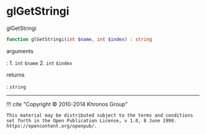# glGetStringi
glGetStringi

```php
function glGetStringi(int $name, int $index) : string
```

arguments

:    1. `int` `$name` 
    2. `int` `$index` 

returns

:    `string` 

---
     

!!! cite "Copyright © 2010-2014 Khronos Group"

    This material may be distributed subject to the terms and conditions set forth in the Open Publication License, v 1.0, 8 June 1999. https://opencontent.org/openpub/.